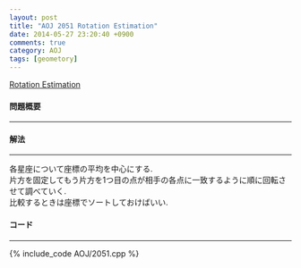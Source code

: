 ```yaml
---
layout: post
title: "AOJ 2051 Rotation Estimation"
date: 2014-05-27 23:20:40 +0900
comments: true
category: AOJ
tags: [geometory]
---
```


[Rotation Estimation](http://judge.u-aizu.ac.jp/onlinejudge/description.jsp?id=2051)

#### 問題概要

****

#### 解法

****

各星座について座標の平均を中心にする.  
片方を固定してもう片方を1つ目の点が相手の各点に一致するように順に回転させて調べていく.  
比較するときは座標でソートしておけばいい.  

#### コード

****

{% include_code AOJ/2051.cpp %}

